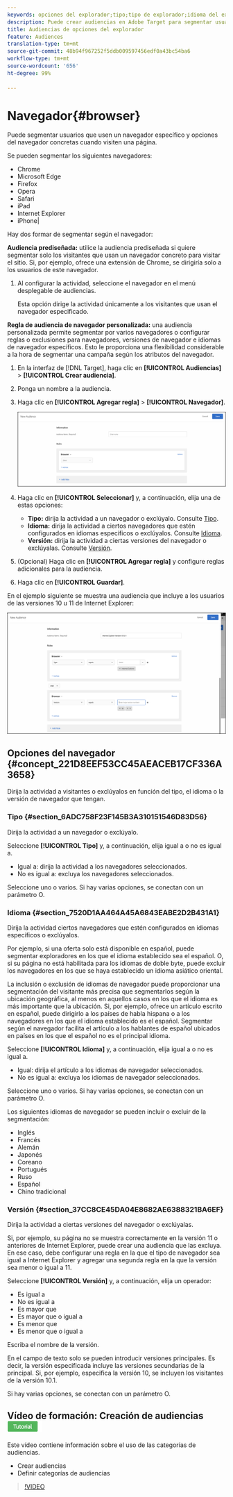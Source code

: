 ```yaml
---
keywords: opciones del explorador;tipo;tipo de explorador;idioma del explorador;idioma;versión;versión del explorador
description: Puede crear audiencias en Adobe Target para segmentar usuarios que usen un navegador específico y opciones del navegador concretas cuando visiten una página.
title: Audiencias de opciones del explorador
feature: Audiences
translation-type: tm+mt
source-git-commit: 48b94f967252f5ddb009597456edf0a43bc54ba6
workflow-type: tm+mt
source-wordcount: '656'
ht-degree: 99%

---
```



# Navegador{#browser}

Puede segmentar usuarios que usen un navegador específico y opciones del navegador concretas cuando visiten una página.

Se pueden segmentar los siguientes navegadores:

* Chrome
* Microsoft Edge
* Firefox
* Opera
* Safari
* iPad
* Internet Explorer
* iPhone|

Hay dos formar de segmentar según el navegador:

**Audiencia prediseñada:** utilice la audiencia prediseñada si quiere segmentar solo los visitantes que usan un navegador concreto para visitar el sitio. Si, por ejemplo, ofrece una extensión de Chrome, se dirigiría solo a los usuarios de este navegador.

1. Al configurar la actividad, seleccione el navegador en el menú desplegable de audiencias.

   Esta opción dirige la actividad únicamente a los visitantes que usan el navegador especificado.

**Regla de audiencia de navegador personalizada:** una audiencia personalizada permite segmentar por varios navegadores o configurar reglas o exclusiones para navegadores, versiones de navegador e idiomas de navegador específicos. Esto le proporciona una flexibilidad considerable a la hora de segmentar una campaña según los atributos del navegador.

1. En la interfaz de [!DNL Target], haga clic en **[!UICONTROL Audiencias]** > **[!UICONTROL Crear audiencia]**.
1. Ponga un nombre a la audiencia.
1. Haga clic en **[!UICONTROL Agregar regla]** > **[!UICONTROL Navegador]**.

   ![Reglas > Navegador](assets/target_browser.png)

1. Haga clic en **[!UICONTROL Seleccionar]** y, a continuación, elija una de estas opciones:

   * **Tipo:** dirija la actividad a un navegador o exclúyalo. Consulte [Tipo](/help/c-target/c-audiences/c-target-rules/browser.md#section_6ADC758F23F145B3A310151546D83D56).
   * **Idioma:** dirija la actividad a ciertos navegadores que estén configurados en idiomas específicos o exclúyalos. Consulte [Idioma](/help/c-target/c-audiences/c-target-rules/browser.md#section_7520D1AA464A45A6843EABE2D2B431A1).
   * **Versión:** dirija la actividad a ciertas versiones del navegador o exclúyalas. Consulte [Versión](/help/c-target/c-audiences/c-target-rules/browser.md#section_37CC8CE45DA04E8682AE6388321BA6EF).

1. (Opcional) Haga clic en **[!UICONTROL Agregar regla]** y configure reglas adicionales para la audiencia.
1. Haga clic en **[!UICONTROL Guardar]**.

En el ejemplo siguiente se muestra una audiencia que incluye a los usuarios de las versiones 10 u 11 de Internet Explorer:

![Target IE 10 y 11](/help/c-target/c-audiences/c-target-rules/assets/target_ie-10-11.png)

## Opciones del navegador {#concept_221D8EEF53CC45AEACEB17CF336A3658}

Dirija la actividad a visitantes o exclúyalos en función del tipo, el idioma o la versión de navegador que tengan.

### Tipo   {#section_6ADC758F23F145B3A310151546D83D56}

Dirija la actividad a un navegador o exclúyalo.

Seleccione **[!UICONTROL Tipo]** y, a continuación, elija igual a o no es igual a.

* Igual a: dirija la actividad a los navegadores seleccionados.
* No es igual a: excluya los navegadores seleccionados.

Seleccione uno o varios. Si hay varias opciones, se conectan con un parámetro O.

### Idioma   {#section_7520D1AA464A45A6843EABE2D2B431A1}

Dirija la actividad ciertos navegadores que estén configurados en idiomas específicos o exclúyalos.

Por ejemplo, si una oferta solo está disponible en español, puede segmentar exploradores en los que el idioma establecido sea el español. O, si su página no está habilitada para los idiomas de doble byte, puede excluir los navegadores en los que se haya establecido un idioma asiático oriental.

La inclusión o exclusión de idiomas de navegador puede proporcionar una segmentación del visitante más precisa que segmentarlos según la ubicación geográfica, al menos en aquellos casos en los que el idioma es más importante que la ubicación. Si, por ejemplo, ofrece un artículo escrito en español, puede dirigirlo a los países de habla hispana o a los navegadores en los que el idioma establecido es el español. Segmentar según el navegador facilita el artículo a los hablantes de español ubicados en países en los que el español no es el principal idioma.

Seleccione **[!UICONTROL Idioma]** y, a continuación, elija igual a o no es igual a.

* Igual: dirija el artículo a los idiomas de navegador seleccionados.
* No es igual a: excluya los idiomas de navegador seleccionados.

Seleccione uno o varios. Si hay varias opciones, se conectan con un parámetro O.

Los siguientes idiomas de navegador se pueden incluir o excluir de la segmentación:

* Inglés
* Francés
* Alemán
* Japonés
* Coreano
* Portugués
* Ruso
* Español
* Chino tradicional

### Versión   {#section_37CC8CE45DA04E8682AE6388321BA6EF}

Dirija la actividad a ciertas versiones del navegador o exclúyalas.

Si, por ejemplo, su página no se muestra correctamente en la versión 11 o anteriores de Internet Explorer, puede crear una audiencia que las excluya. En ese caso, debe configurar una regla en la que el tipo de navegador sea igual a Internet Explorer y agregar una segunda regla en la que la versión sea menor o igual a 11.

Seleccione **[!UICONTROL Versión]** y, a continuación, elija un operador:

* Es igual a
* No es igual a
* Es mayor que
* Es mayor que o igual a
* Es menor que
* Es menor que o igual a

Escriba el nombre de la versión.

En el campo de texto solo se pueden introducir versiones principales. Es decir, la versión especificada incluye las versiones secundarias de la principal. Si, por ejemplo, especifica la versión 10, se incluyen los visitantes de la versión 10.1.

Si hay varias opciones, se conectan con un parámetro O.

## Vídeo de formación: Creación de audiencias  ![Insignia de tutorial](/help/assets/tutorial.png)

Este vídeo contiene información sobre el uso de las categorías de audiencias.

* Crear audiencias
* Definir categorías de audiencias

>[!VIDEO](https://video.tv.adobe.com/v/17392)